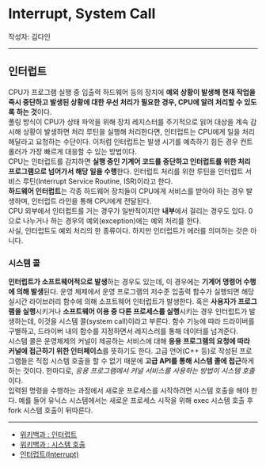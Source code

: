 # Interrupt, System Call
작성자: 김다인

---

## 인터럽트
CPU가 프로그램 실행 중 입출력 하드웨어 등의 장치에 **예외 상황이 발생해 현재 작업을 즉시 중단하고 발생된 상황에 대한 우선 처리가 필요한 경우, CPU에 알려 처리할 수 있도록 하는 것**이다.  
폴링 방식이 CPU가 상태 파악을 위해 장치 레지스터를 주기적으로 읽어 대상을 계속 감시해 상황이 발생하면 처리 루틴을 실행해 처리한다면, 인터럽트는 CPU에게 일을 처리해달라고 요청하는 수단이다. 이처럼 인터럽트는 발생 시기를 예측하기 힘든 경우 컨트롤러가 가장 빠르게 대응할 수 있는 방법이다.  
CPU는 인터럽트를 감지하면 **실행 중인 기계어 코드를 중단하고 인터럽트를 위한 처리 프로그램으로 넘어가서 해당 일을 수행**한다. 인터럽트 처리를 위한 루틴을 인터럽트 서비스 루틴(Interrupt Service Routine, ISR)이라고 한다.  
**하드웨어 인터럽트**는 각종 하드웨어 장치들이 CPU에게 서비스를 받아야 하는 경우 발생하며, 인터럽트 라인을 통해 CPU에게 전달된다.  
CPU 외부에서 인터럽트를 거는 경우가 일반적이지만 **내부**에서 걸리는 경우도 있다. 0으로 나누거나 하는 경우의 예외(exception)에는 예외 처리를 한다.  
사실, 인터럽트도 예외 처리의 한 종류이다. 하지만 인터럽트가 에러를 의미하는 것은 아니다.  

### 시스템 콜
**인터럽트가 소프트웨어적으로 발생**하는 경우도 있는데, 이 경우에는 **기계어 명령어 수행에 의해 발생**된다. 
운영 체제에서 운영 프로그램의 저수준 입출력 함수가 실행되면 해당 실시간 라이브러리 함수에 의해 소프트웨어 인터럽트가 발생한다. 혹은 **사용자가 프로그램을 실행**시키거나 **소프트웨어 이용 중 다른 프로세스를 실행**시키는 경우 인터럽트가 발생하는데, 이것을 시스템 콜(system call)이라고 부른다. 함수 기능에 따라 드라이버를 구별하고, 드라이버 내의 함수를 지정하면서 레지스러를 통해 데이터를 넘겨준다.  
시스템 콜은 운영체제의 커널이 제공하는 서비스에 대해 **응용 프로그램의 요청에 따라 커널에 접근하기 위한 인터페이스**를 뜻하기도 한다. 고급 언어(C++ 등)로 작성된 프로그램들은 직접 시스템 호출을 할 수 없기 때문에 **고급 API를 통해 시스템 콜에 접근**하게 하는 것이다. 한마디로, *응용 프로그램에서 커널 서비스를 사용하는 방법이 시스템 호출*이다.  
입력된 명령을 수행하는 과정에서 새로운 프로세스를 시작하려면 시스템 호출을 해야 한다. 예를 들어 유닉스 시스템에서는 새로운 프로세스 시작을 위해 exec 시스템 호출 후 fork 시스템 호출이 뒤따른다.  

---
* [위키백과 : 인터럽트](https://ko.wikipedia.org/wiki/%EC%9D%B8%ED%84%B0%EB%9F%BD%ED%8A%B8)
* [위키백과 : 시스템 호출](https://ko.wikipedia.org/wiki/%EC%8B%9C%EC%8A%A4%ED%85%9C_%ED%98%B8%EC%B6%9C)
* [인터럽트(Interrupt)](https://github.com/gyoogle/tech-interview-for-developer/blob/master/Computer%20Science/Operating%20System/Interrupt.md)